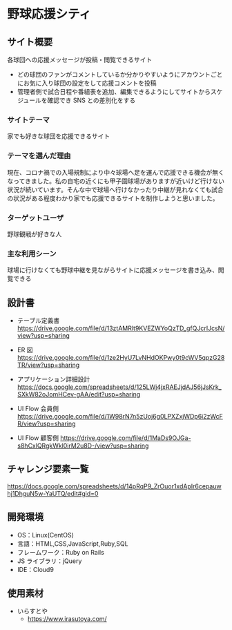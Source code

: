 # 野球応援シティ

## サイト概要

各球団への応援メッセージが投稿・閲覧できるサイト

- どの球団のファンがコメントしているか分かりやすいようにアカウントごとにお気に入り球団の設定をして応援コメントを投稿
- 管理者側で試合日程や番組表を追加、編集できるようにしてサイトからスケジュールを確認でき SNS との差別化をする

### サイトテーマ

家でも好きな球団を応援できるサイト

### テーマを選んだ理由

現在、コロナ禍での入場規制により中々球場へ足を運んで応援できる機会が無くなってきました。私の自宅の近くにも甲子園球場がありますが近いけど行けない状況が続いています。そんな中で球場へ行けなかったり中継が見れなくても試合の状況がある程度わかり家でも応援できるサイトを制作しようと思いました。

### ターゲットユーザ

野球観戦が好きな人

### 主な利用シーン

球場に行けなくても野球中継を見ながらサイトに応援メッセージを書き込み、閲覧できる

## 設計書

- テーブル定義書
  https://drive.google.com/file/d/13ztAMRlt9KVEZWYoQzTD_gfQJcrIJcsN/view?usp=sharing

- ER 図
  https://drive.google.com/file/d/1ze2HyU7LvNHdOKPwy0t9cWV5qpzG28TR/view?usp=sharing

- アプリケーション詳細設計
  https://docs.google.com/spreadsheets/d/125LWj4jxRAEJjdAJ56jJsKrk_SXkW82oJomHCev-gAA/edit?usp=sharing

- UI Flow 会員側
  https://drive.google.com/file/d/1W98rN7n5zUoj6g0LPXZxjWDp6i2zWcFR/view?usp=sharing

- UI Flow 顧客側
  https://drive.google.com/file/d/1MaDs9OJGa-s8hCxlQRgkWkl0irM2u8D-/view?usp=sharing

## チャレンジ要素一覧

https://docs.google.com/spreadsheets/d/14pRqP9_ZrOuor1xdApIr6cepauwhj1DhguN5w-YaUTQ/edit#gid=0

## 開発環境

- OS：Linux(CentOS)
- 言語：HTML,CSS,JavaScript,Ruby,SQL
- フレームワーク：Ruby on Rails
- JS ライブラリ：jQuery
- IDE：Cloud9

## 使用素材

- いらすとや
  - https://www.irasutoya.com/
